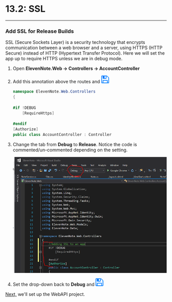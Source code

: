 # 13.2: SSL
---
### Add SSL for Release Builds
SSL (Secure Sockets Layer) is a security technology that encrypts communication between a web browser and a server, using HTTPS (HTTP Secure) instead of HTTP (Hypertext Transfer Protocol). Here we will set the app up to require HTTPS unless we are in debug mode.

1. Open **ElevenNote.Web -> Controllers -> AccountController**
2. Add this annotation above the routes and ![Save](../assets/font-awesome-save.png)

    ```cs
    namespace ElevenNote.Web.Controllers
    {

    #if !DEBUG
        [RequireHttps]
    
    #endif
    [Authorize]
    public class AccountController : Controller
    ```
3. Change the tab from **Debug** to **Release**. Notice the code is commented/un-commented depending on the setting.

    ![Debug v Release](../assets/13.2-A.png)

4. Set the drop-down back to **Debug** and ![Save](../assets/font-awesome-save.png)

[Next,](../14-WebAPI/14.0-WebAPISetup.md) we'll set up the WebAPI project.
